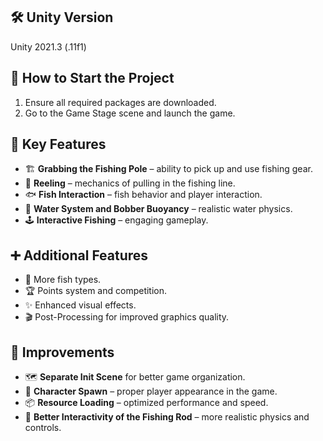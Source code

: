 
## 🛠 Unity Version

Unity 2021.3 (.11f1)

## 🚀 How to Start the Project

1. Ensure all required packages are downloaded.
2. Go to the Game Stage scene and launch the game.

## 🔑 Key Features

- 🏗 **Grabbing the Fishing Pole** – ability to pick up and use fishing gear.
- 🎣 **Reeling** – mechanics of pulling in the fishing line.
- 🐟 **Fish Interaction** – fish behavior and player interaction.
- 🌊 **Water System and Bobber Buoyancy** – realistic water physics.
- 🕹 **Interactive Fishing** – engaging gameplay.

## ➕ Additional Features

- 🎏 More fish types.
- 🏆 Points system and competition.
- ✨ Enhanced visual effects.
- 🎬 Post-Processing for improved graphics quality.

## 🔧 Improvements

- 🗺 **Separate Init Scene** for better game organization.
- 👤 **Character Spawn** – proper player appearance in the game.
- 📦 **Resource Loading** – optimized performance and speed.
- 🎣 **Better Interactivity of the Fishing Rod** – more realistic physics and controls.